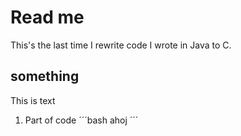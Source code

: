 # Read me
This's the last time I rewrite code I wrote in Java to C.
## something
This is text
1. Part of code
´´´bash
ahoj
´´´
